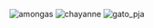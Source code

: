 ![amongas](https://github.com/user-attachments/assets/2434a6f6-c576-4f69-a63c-d5d1824b6e5a)
![chayanne](https://github.com/user-attachments/assets/4526b8f8-5258-4c92-aaa7-4ed70df24551)
![gato_pja](https://github.com/user-attachments/assets/015fc4cc-b0ee-468c-989f-3c9ebe29079b)
